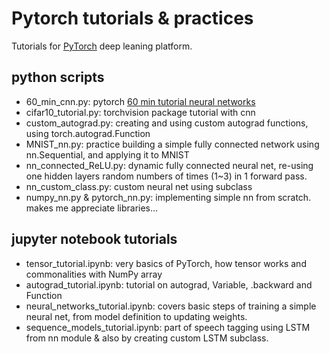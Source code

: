 # Pytorch tutorials & practices

Tutorials for [PyTorch](https://pytorch.org/) deep leaning platform.

## python scripts
- 60_min_cnn.py: pytorch [60 min tutorial neural networks](https://pytorch.org/tutorials/beginner/blitz/neural_networks_tutorial.html#sphx-glr-beginner-blitz-neural-networks-tutorial-py)
- cifar10_tutorial.py: torchvision package tutorial with cnn
- custom_autograd.py: creating and using custom autograd functions, using torch.autograd.Function 
- MNIST_nn.py: practice building a simple fully connected network using nn.Sequential, and applying it to MNIST
- nn_connected_ReLU.py: dynamic fully connected neural net, re-using one hidden layers random numbers of times (1~3) in 1 forward pass. 
- nn_custom_class.py: custom neural net using subclass
- numpy_nn.py & pytorch_nn.py: implementing simple nn from scratch. makes me appreciate libraries...

## jupyter notebook tutorials
- tensor_tutorial.ipynb: very basics of PyTorch, how tensor works and commonalities with NumPy array
- autograd_tutorial.ipynb: tutorial on autograd, Variable, .backward and Function
- neural_networks_tutorial.ipynb: covers basic steps of training a simple neural net, from model definition to updating weights.
- sequence_models_tutorial.ipynb: part of speech tagging using LSTM from nn module & also by creating custom LSTM subclass.
